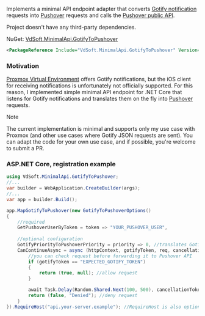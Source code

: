 Implements a minimal API endpoint adapter that converts [Gotify notification](https://gotify.net/) requests into [Pushover](https://pushover.net) requests and calls the [Pushover public API](https://pushover.net/api).

Project doesn't have any third-party dependencies.

NuGet: [VdSoft.MinimalApi.GotifyToPushover](https://www.nuget.org/packages/VdSoft.MinimalApi.GotifyToPushover/)
```xml
<PackageReference Include="VdSoft.MinimalApi.GotifyToPushover" Version="1.0.0" />
```

### Motivation
[Proxmox Virtual Environment](https://www.proxmox.com) offers Gotify notifications, but the iOS client for receiving notifications is unfortunately not officially supported. For this reason, I implemented simple minimal API endpoint for .NET Core that listens for Gotify notifications and translates them on the fly into [Pushover](https://pushover.net) requests.

> [!NOTE]
> The current implementation is minimal and supports only my use case with Proxmox (and other use cases where Gotify JSON requests are sent). You can adapt the code for your own use case, and if possible, you're welcome to submit a PR.

### ASP.NET Core, registration example

```csharp
using VdSoft.MinimalApi.GotifyToPushover;
//...
var builder = WebApplication.CreateBuilder(args);
//...
var app = builder.Build();

app.MapGotifyToPushover(new GotifyToPushoverOptions()
{
    //required
    GetPushoverUserByToken = token => "YOUR_PUSHOVER_USER",
    
    //optional configuration
    GotifyPriorityToPushoverPriority = priority => 0, //translates Gotify priority to fixed Pushover priority 0
    CanContinueAsync = async (httpContext, gotifyToken, req, cancellationToken) => {
        //you can check request before forwarding it to Pushover API
        if (gotifyToken == "EXPECTED_GOTIFY_TOKEN")
        {
            return (true, null); //allow request
        }

        await Task.Delay(Random.Shared.Next(100, 500), cancellationToken);
        return (false, "Denied"); //deny request
    }
}).RequireHost("api.your-server.example"); //RequireHost is also optional

```